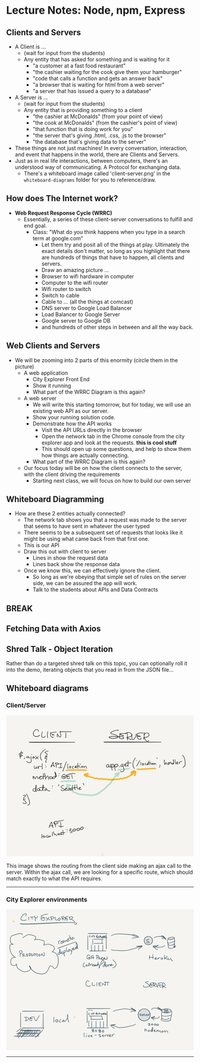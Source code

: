 # Lecture Notes: Node, npm, Express

## Clients and Servers

- A Client is ...
  - (wait for input from the students)
  - Any entity that has asked for something and is waiting for it
    - "a customer at a fast food restaurant"
    - "the cashier waiting for the cook give them  your hamburger"
    - "code that calls a function and gets an answer back"
    - "a browser that is waiting for html from a web server"
    - "a server that has issued a query to a database"
- A Server is  ...
  - (wait for input from the students)
  - Any entity that is providing something to a client
    - "the cashier at McDonalds" (from your point of view)
    - "the cook at McDonalds" (from the cashier's point of view)
    - "that function that is doing work for you"
    - "the server that's giving .html, .css, .js to the browser"
    - "the database that's giving data to the server"
- These things are not just machines! In every conversation, interaction, and event that happens in the world, there are Clients and Servers.
- Just as in real life interactions, between computers, there's an understood way of communicating.  A Protocol for exchanging data.
  - There's a whiteboard image called 'client-server.png' in the `whiteboard-diagrams` folder for you to reference/draw.

## How does The Internet work?

- **Web Request Response Cycle (WRRC)**
  - Essentially, a series of these client-server conversations to fulfill and end goal.
    - Class: "What do you think happens when you type in a search term at google.com"
      - Let them try and posit all of the things at play. Ultimately the exact details don't matter, so long as you highlight that there are hundreds of things that have to happen, all clients and servers.
      - Draw an amazing picture ...
      - Browser to wifi hardware in computer
      - Computer to the wifi router
      - Wifi router to switch
      - Switch to cable
      - Cable to ... (all the things at comcast)
      - DNS server to Google Load Balancer
      - Load Balancer to Google Server
      - Google server to Google DB
      - and hundreds of other steps in between and all the way back.

## Web Clients and Servers

- We will be zooming into 2 parts of this enormity (circle them in the picture)
  - A web application
    - City Explorer Front End
    - Show it running
    - What part of the WRRC Diagram is this again?
  - A web server
    - We will write this starting tomorrow, but for today, we will use an existing web API as our server.
    - Show your running solution code.
    - Demonstrate how the API works
      - Visit the API URLs directly in the browser
      - Open the network tab in the Chrome console from the city explorer app and look at the requests. **this is cool stuff**
      - This should open up some questions, and help to show them how things are actually connecting.
    - What part of the WRRC Diagram is this again?
  - Our focus today will be on how the client connects to the server, with the client driving the requirements
    - Starting next class, we will focus on how to build our own server

## Whiteboard Diagramming

- How are these 2 entities actually connected?
  - The network tab shows you that a request was made to the server that seems to have sent in whatever the user typed
  - There seems to be a subsequent set of requests that looks like it might be using what came back from that first one.
  - This is our API
  - Draw this out with client to server
    - Lines in show the request data
    - Lines back show the response data
  - Once we know this, we can effectively ignore the client.
    - So long as we're obeying that simple set of rules on the server side, we can be assured the app will work.
    - Talk to the students about APIs and Data Contracts

## BREAK

## Fetching Data with Axios

## Shred Talk - Object Iteration

Rather than do a targeted shred talk on this topic, you can optionally roll it into the demo, iterating objects that you read in from the JSON file...

## Whiteboard diagrams

### Client/Server

![Client/Server](whiteboard-diagrams/client-server.png)

This image shows the routing from the client side making an ajax call to the server. Within the ajax call, we are looking for a specific route, which should match exactly to what the API requires.

---

### City Explorer environments

![City Explorer environments](whiteboard-diagrams/city-explorer-environments.png)

---
